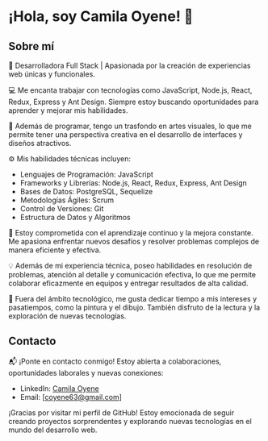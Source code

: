 # ¡Hola, soy Camila Oyene! 👋

## Sobre mí

🌟 Desarrolladora Full Stack | Apasionada por la creación de experiencias web únicas y funcionales.

💻 Me encanta trabajar con tecnologías como JavaScript, Node.js, React, Redux, Express y Ant Design. Siempre estoy buscando oportunidades para aprender y mejorar mis habilidades.

🎨 Además de programar, tengo un trasfondo en artes visuales, lo que me permite tener una perspectiva creativa en el desarrollo de interfaces y diseños atractivos.

⚙️ Mis habilidades técnicas incluyen:

- Lenguajes de Programación: JavaScript
- Frameworks y Librerías: Node.js, React, Redux, Express, Ant Design
- Bases de Datos: PostgreSQL, Sequelize
- Metodologías Ágiles: Scrum
- Control de Versiones: Git
- Estructura de Datos y Algoritmos

🚀 Estoy comprometida con el aprendizaje continuo y la mejora constante. Me apasiona enfrentar nuevos desafíos y resolver problemas complejos de manera eficiente y efectiva.

💡 Además de mi experiencia técnica, poseo habilidades en resolución de problemas, atención al detalle y comunicación efectiva, lo que me permite colaborar eficazmente en equipos y entregar resultados de alta calidad.

🌱 Fuera del ámbito tecnológico, me gusta dedicar tiempo a mis intereses y pasatiempos, como la pintura y el dibujo. También disfruto de la lectura y la exploración de nuevas tecnologías.

## Contacto

📬 ¡Ponte en contacto conmigo! Estoy abierta a colaboraciones, oportunidades laborales y nuevas conexiones:

- LinkedIn: [Camila Oyene](https://www.linkedin.com/in/camila-oyene-129505175/)
- Email: [coyene63@gmail.com]

¡Gracias por visitar mi perfil de GitHub! Estoy emocionada de seguir creando proyectos sorprendentes y explorando nuevas tecnologías en el mundo del desarrollo web. 

<!--
**CamilaOyene/CamilaOyene** is a ✨ _special_ ✨ repository because its `README.md` (this file) appears on your GitHub profile.

Here are some ideas to get you started:

- 🔭 I’m currently working on ...
- 🌱 I’m currently learning ...
- 👯 I’m looking to collaborate on ...
- 🤔 I’m looking for help with ...
- 💬 Ask me about ...
- 📫 How to reach me: ...
- 😄 Pronouns: ...
- ⚡ Fun fact: ...
-->
